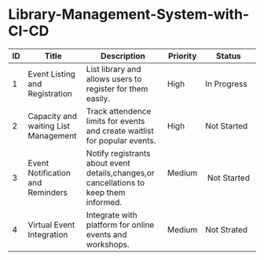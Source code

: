 # Library-Management-System-with-CI-CD
| ID  | Title                 | Description                                      | Priority | Status      |
| --- | --------------------- | ------------------------------------------------ | -------- | ----------- |
| 1   | Event Listing and Registration       | List library and allows users to register for them easily.                               | High   | In Progress |
| 2   |Capacity and waiting List Management  | Track attendence limits for events and create waitlist for popular events.               | High   | Not Started |
| 3   | Event Notification and Reminders     | Notify registrants about event details,changes,or cancellations to keep them informed.   |Medium  | Not Started |
| 4   |Virtual Event Integration             | Integrate with platform for online events and workshops.                                 | Medium | Not Strated |
